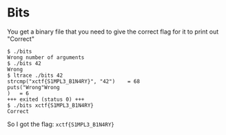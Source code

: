 # Bits

You get a binary file that you need to give the correct flag for it to print out "Correct"

```
$ ./bits
Wrong number of arguments
$ ./bits 42
Wrong
$ ltrace ./bits 42
strcmp("xctf{S1MPL3_B1N4RY}", "42")    = 68
puts("Wrong"Wrong
)   = 6
+++ exited (status 0) +++
$ ./bits xctf{S1MPL3_B1N4RY}
Correct
```
So I got the flag: `xctf{S1MPL3_B1N4RY}`